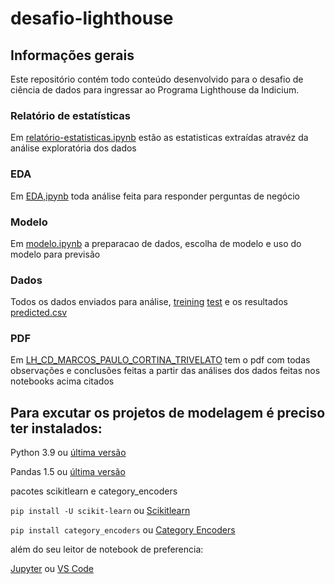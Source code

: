 # desafio-lighthouse

## Informações gerais
Este repositório contém todo conteúdo desenvolvido para o desafio de ciência de dados para ingressar ao Programa Lighthouse da Indicium.
### Relatório de estatísticas
  Em [relatório-estatisticas.ipynb](relatório-estatisticas.ipynb) estão as estatisticas extraídas atravéz da análise exploratória dos dados
### EDA
  Em [EDA,ipynb](EDA.ipynb) toda análise feita para responder perguntas de negócio
### Modelo
  Em [modelo.ipynb](modelo.ipynb) a preparacao de dados, escolha de modelo e uso do modelo para previsão
### Dados
  Todos os dados enviados para análise, [treining](/data/cars_treining) [test](/data/cars_test) e os resultados [predicted.csv]('/data/predicted.csv')
### PDF
  Em [LH_CD_MARCOS_PAULO_CORTINA_TRIVELATO](LH_CD_MARCOS_PAULO_CORTINA_TRIVELATO.pdf) tem o pdf com todas observações e conclusões feitas a partir das análises dos dados feitas nos notebooks acima citados

## Para excutar os projetos de modelagem é preciso ter instalados:

Python 3.9 ou [última versão](https://www.python.org/downloads/)

Pandas 1.5 ou [última versão](https://pandas.pydata.org/getting_started.html)

pacotes scikitlearn e category_encoders
  
  ```pip install -U scikit-learn``` 
  ou [Scikitlearn](https://scikit-learn.org/stable/install.html)

  ```pip install category_encoders```
  ou [Category Encoders](https://contrib.scikit-learn.org/category_encoders/)

além do seu leitor de notebook de preferencia:

[Jupyter](https://jupyter.org/)
ou
[VS Code](https://code.visualstudio.com/download)
